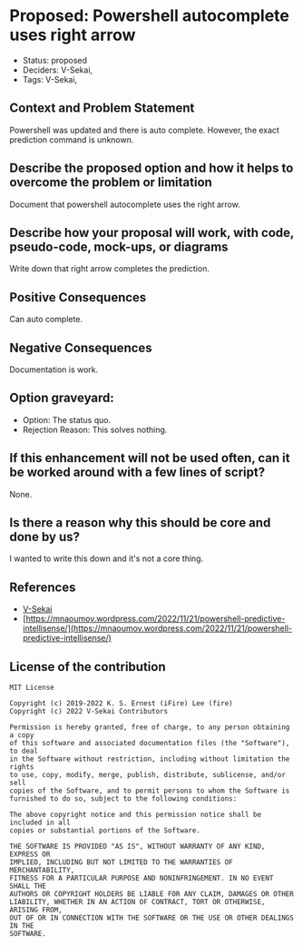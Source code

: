 # Proposed: Powershell autocomplete uses right arrow

- Status: proposed <!-- draft | proposed | rejected | accepted | deprecated | superseded by -->
- Deciders: V-Sekai,
- Tags: V-Sekai,

## Context and Problem Statement

Powershell was updated and there is auto complete. However, the exact prediction command is unknown.

## Describe the proposed option and how it helps to overcome the problem or limitation

Document that powershell autocomplete uses the right arrow.

## Describe how your proposal will work, with code, pseudo-code, mock-ups, or diagrams

Write down that right arrow completes the prediction.

## Positive Consequences <!-- improvement of quality attribute satisfaction, follow-up decisions required -->

Can auto complete.

## Negative Consequences <!-- compromising quality attribute, follow-up decisions required -->

Documentation is work.

## Option graveyard:

- Option: The status quo. <!-- List the proposed options no longer open for consideration. -->
- Rejection Reason: This solves nothing. <!-- List the reasons for the rejection: (the bad traits) -->

## If this enhancement will not be used often, can it be worked around with a few lines of script?

None.

## Is there a reason why this should be core and done by us?

I wanted to write this down and it's not a core thing.

## References

- [V-Sekai](https://v-sekai.org/)
- [https://mnaoumov.wordpress.com/2022/11/21/powershell-predictive-intellisense/](https://mnaoumov.wordpress.com/2022/11/21/powershell-predictive-intellisense/)

## License of the contribution

```
MIT License

Copyright (c) 2019-2022 K. S. Ernest (iFire) Lee (fire)
Copyright (c) 2022 V-Sekai Contributors

Permission is hereby granted, free of charge, to any person obtaining a copy
of this software and associated documentation files (the "Software"), to deal
in the Software without restriction, including without limitation the rights
to use, copy, modify, merge, publish, distribute, sublicense, and/or sell
copies of the Software, and to permit persons to whom the Software is
furnished to do so, subject to the following conditions:

The above copyright notice and this permission notice shall be included in all
copies or substantial portions of the Software.

THE SOFTWARE IS PROVIDED "AS IS", WITHOUT WARRANTY OF ANY KIND, EXPRESS OR
IMPLIED, INCLUDING BUT NOT LIMITED TO THE WARRANTIES OF MERCHANTABILITY,
FITNESS FOR A PARTICULAR PURPOSE AND NONINFRINGEMENT. IN NO EVENT SHALL THE
AUTHORS OR COPYRIGHT HOLDERS BE LIABLE FOR ANY CLAIM, DAMAGES OR OTHER
LIABILITY, WHETHER IN AN ACTION OF CONTRACT, TORT OR OTHERWISE, ARISING FROM,
OUT OF OR IN CONNECTION WITH THE SOFTWARE OR THE USE OR OTHER DEALINGS IN THE
SOFTWARE.
```
